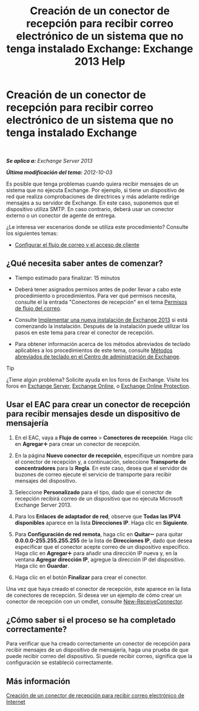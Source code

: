 ﻿---
title: 'Creación de un conector de recepción para recibir correo electrónico de un sistema que no tenga instalado Exchange: Exchange 2013 Help'
TOCTitle: Creación de un conector de recepción para recibir correo electrónico de un sistema que no tenga instalado Exchange
ms:assetid: 85f0864a-6502-49db-8804-16755a7292b4
ms:mtpsurl: https://technet.microsoft.com/es-es/library/JJ657467(v=EXCHG.150)
ms:contentKeyID: 49895751
ms.date: 04/23/2018
mtps_version: v=EXCHG.150
ms.translationtype: HT
---

# Creación de un conector de recepción para recibir correo electrónico de un sistema que no tenga instalado Exchange

 

_**Se aplica a:** Exchange Server 2013_

_**Última modificación del tema:** 2012-10-03_

Es posible que tenga problemas cuando quiera recibir mensajes de un sistema que no ejecuta Exchange. Por ejemplo, si tiene un dispositivo de red que realiza comprobaciones de directrices y más adelante redirige mensajes a su servidor de Exchange. En este caso, suponemos que el dispositivo utiliza SMTP. En caso contrario, deberá usar un conector externo o un conector de agente de entrega.

¿Le interesa ver escenarios donde se utiliza este procedimiento? Consulte los siguientes temas:

  - [Configurar el flujo de correo y el acceso de cliente](configure-mail-flow-and-client-access-exchange-2013-help.md)

## ¿Qué necesita saber antes de comenzar?

  - Tiempo estimado para finalizar: 15 minutos

  - Deberá tener asignados permisos antes de poder llevar a cabo este procedimiento o procedimientos. Para ver qué permisos necesita, consulte el la entrada "Conectores de recepción" en el tema [Permisos de flujo del correo](mail-flow-permissions-exchange-2013-help.md).

  - Consulte [Implementar una nueva instalación de Exchange 2013](deploy-a-new-installation-of-exchange-2013-exchange-2013-help.md) si está comenzando la instalación. Después de la instalación puede utilizar los pasos en este tema para crear el conector de recepción.

  - Para obtener información acerca de los métodos abreviados de teclado aplicables a los procedimientos de este tema, consulte [Métodos abreviados de teclado en el Centro de administración de Exchange](keyboard-shortcuts-in-the-exchange-admin-center-exchange-online-protection-help.md).


> [!TIP]
> ¿Tiene algún problema? Solicite ayuda en los foros de Exchange. Visite los foros en <A href="https://go.microsoft.com/fwlink/p/?linkid=60612">Exchange Server</A>, <A href="https://go.microsoft.com/fwlink/p/?linkid=267542">Exchange Online</A>, o <A href="https://go.microsoft.com/fwlink/p/?linkid=285351">Exchange Online Protection</A>.



## Usar el EAC para crear un conector de recepción para recibir mensajes desde un dispositivo de mensajería

1.  En el EAC, vaya a **Flujo de correo** \> **Conectores de recepción**. Haga clic en **Agregar**![Agregar icono](images/JJ218640.c1e75329-d6d7-4073-a27d-498590bbb558(EXCHG.150).gif "Agregar icono") para crear un conector de recepción.

2.  En la página **Nuevo conector de recepción**, especifique un nombre para el conector de recepción y, a continuación, seleccione **Transporte de concentradores** para la **Regla**. En este caso, desea que el servidor de buzones de correo ejecute el servicio de transporte para recibir mensajes del dispositivo.

3.  Seleccione **Personalizado** para el tipo, dado que el conector de recepción recibirá correo de un dispositivo que no ejecuta Microsoft Exchange Server 2013.

4.  Para los **Enlaces de adaptador de red**, observe que **Todas las IPV4 disponibles** aparece en la lista **Direcciones IP**. Haga clic en **Siguiente**.

5.  Para **Configuración de red remota**, haga clic en **Quitar**![Icono de quitar](images/JJ657492.479b6ced-8d64-4277-a725-f17fea202b28(EXCHG.150).gif "Icono de quitar") para quitar **0.0.0.0-255.255.255.255** de la lista de **Direcciones IP**, dado que desea especificar que el conector acepte correo de un dispositivo específico. Haga clic en **Agregar**![Agregar icono](images/JJ218640.c1e75329-d6d7-4073-a27d-498590bbb558(EXCHG.150).gif "Agregar icono") para añadir una dirección IP nueva y, en la ventana **Agregar dirección IP**, agregue la dirección IP del dispositivo. Haga clic en **Guardar**.

6.  Haga clic en el botón **Finalizar** para crear el conector.

Una vez que haya creado el conector de recepción, éste aparece en la lista de conectores de recepción. Si desea ver un ejemplo de cómo crear un conector de recepción con un cmdlet, consulte [New-ReceiveConnector](https://technet.microsoft.com/es-es/library/bb125139\(v=exchg.150\)).

## ¿Cómo saber si el proceso se ha completado correctamente?

Para verificar que ha creado correctamente un conector de recepción para recibir mensajes de un dispositivo de mensajería, haga una prueba de que puede recibir correo del dispositivo. Si puede recibir correo, significa que la configuración se estableció correctamente.

## Más información

[Creación de un conector de recepción para recibir correo electrónico de Internet](create-a-receive-connector-to-receive-email-from-the-internet-exchange-2013-help.md)

